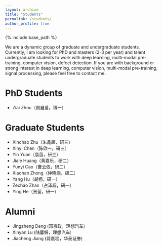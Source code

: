 ```yaml
---
layout: archive
title: "Students"
permalink: /students/
author_profile: true
---
```


{% include base_path %}

We are a dynamic group of graduate and undergraduate students. Currently, I am looking for PhD and masters (2-3 per year) and talent undergraduate students to work with deep learning, multi-modal pre-training, computer vision, defect detection. If you are with background or strong interest in deep learning, computer vision, multi-modal pre-training, signal processing, please feel free to contact me.

PhD Students
======
* Ziai Zhou（周自爱，博一）

Graduate Students
======
* Xinchao Zhu（朱鑫超，研三）
* Xinyi Chen（陈欣一，研三）
* Yin Yuan（袁茵，研三）
* Jiale Huang（黄嘉乐，研二）
* Yunyi Cao（曹云依，研二）
* Xiaohan Zhong（仲晓涵，研二）
* Yang Hu（胡杨，研一）
* Zechao Zhan（占泽超，研一）
* Ying He（贺莹，研一）

Alumni
======
* Jingzheng Deng (邓京政，理想汽车)
* Xinyan Lu (陆馨妍，理想汽车)
* Jiacheng Jiang (蒋嘉程，华泰证券)
  
